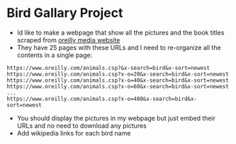 # Bird Gallary Project
- Id like to make a webpage that show all the pictures and the book titles scraped from [oreilly media website](https://www.oreilly.com/animals.csp?x-o=20&x-search=bird&x-sort=newest)
- They have 25 pages with these URLs and I need to re-organize all the contents in a single page:
```
https://www.oreilly.com/animals.csp?&x-search=bird&x-sort=newest
https://www.oreilly.com/animals.csp?x-o=20&x-search=bird&x-sort=newest
https://www.oreilly.com/animals.csp?x-o=40&x-search=bird&x-sort=newest
https://www.oreilly.com/animals.csp?x-o=60&x-search=bird&x-sort=newest
...
https://www.oreilly.com/animals.csp?x-o=480&x-search=bird&x-sort=newest
```
- You should display the pictures in my webpage but just embed their URLs and no need to download any pictures
- Add wikipedia links for each bird name